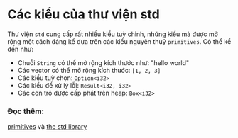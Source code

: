 # Các kiểu của thư viện std

Thư viện `std` cung cấp rất nhiều kiểu tuỳ chỉnh, những kiểu mà được mở rộng một cách đáng kể
dựa trên các kiểu nguyên thuỷ `primitives`. Có thể kể đến như:

- Chuỗi `String` có thể mở rộng kích thước như: "hello world"
- Các vector có thể mở rộng kích thước: `[1, 2, 3]`
- Các kiểu tuỳ chọn: `Option<i32>`
- Các kiểu để xử lý lỗi: `Result<i32, i32>`
- Các con trỏ được cấp phát trên heap: `Box<i32>`

### Đọc thêm:

[primitives] và [the std library][std]

[primitives]: primitives.md
[std]: https://doc.rust-lang.org/std/
